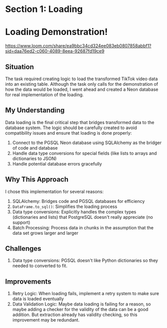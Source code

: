 # Section 1: Loading

# Loading Demonstration!

https://www.loom.com/share/ea9bbc34cd324ee083eb0807858abbf1?sid=daa76ed2-c060-4089-8eea-92687fd19ce9

## Situation

The task required creating logic to load the transformed TikTok video data into an existing table. Although the task only calls for the demonstration of how the data would be loaded, I went ahead and created a Neon database for real implementation of the loading.

## My Understanding

Data loading is the final critical step that bridges transformed data to the database system. The logic should be carefully created to avoid compatibility issues and ensure that loading is done properly:

1. Connect to the PGSQL Neon database using SQLAlchemy as the bridger of code and database
2. Handle data type conversions for special fields (like lists to arrays and dictionaries to JSON)
3. Handle potential database errors gracefully

## Why This Approach

I chose this implementation for several reasons:

1. SQLAlchemy: Bridges code and PGSQL databases for efficiency
2. `DataFrame.to_sql()`: Simplifies the loading process
3. Data type conversions: Explicitly handles the complex types (dictionaries and lists) that PostgreSQL doesn't really appreciate (no support)
4. Batch Processing: Process data in chunks in the assumption that the data set grows larger and larger

## Challenges

1. Data type conversions: PGSQL doesn't like Python dictionaries so they needed to converted to fit.

## Improvements

1. Retry Logic: When loading fails, implement a retry system to make sure data is loaded eventually
2. Data Validation Logic: Maybe data loading is failing for a reason, so maybe adding a checker for the validity of the data can be a good addition. But extraction already has validity checking, so this improvement may be redundant.
